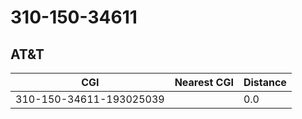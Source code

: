 # 310-150-34611
## AT&T


| CGI | Nearest CGI | Distance |
|-----|-------------|----------|
| 310-150-34611-193025039 |  | 0.0 |
